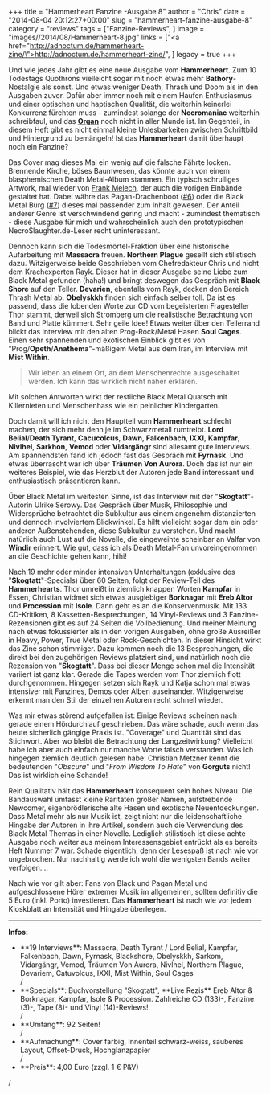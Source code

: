 +++
title = "Hammerheart Fanzine -Ausgabe 8"
author = "Chris"
date = "2014-08-04 20:12:27+00:00"
slug = "hammerheart-fanzine-ausgabe-8"
category = "reviews"
tags = ["Fanzine-Reviews", ]
image = "images//2014/08/Hammerheart-8.jpg"
links = ["<a href=\"http://adnoctum.de/hammerheart-zine/\">http://adnoctum.de/hammerheart-zine/</a>", ]
legacy = true
+++

Und wie jedes Jahr gibt es eine neue Ausgabe vom **Hammerheart**. Zum 10 Todestags Quothrons vielleicht sogar mit noch etwas mehr **Bathory**-Nostalgie als sonst. Und etwas weniger Death, Thrash und Doom als in den Ausgaben zuvor. Dafür aber immer noch mit einem Haufen Enthusiasmus und einer optischen und haptischen Qualität, die weiterhin keinerlei Konkurrenz fürchten muss  - zumindest solange der **Necromaniac** weiterhin schreibfaul, und das <a href="https://www.facebook.com/OrganZine">**Organ**</a> noch nicht in aller Munde ist. Im Gegenteil, in diesem Heft gibt es nicht einmal kleine Unlesbarkeiten zwischen Schriftbild und Hintergrund zu bemängeln! Ist das **Hammerheart** damit überhaupt noch ein Fanzine?

Das Cover mag dieses Mal ein wenig auf die falsche Fährte locken. Brennende Kirche, böses Baumwesen, das könnte auch von einem blasphemischen Death Metal-Album stammen. Ein typisch schrulliges Artwork, mal wieder von <a href="http://melech.de/">Frank Melech</a>, der auch die vorigen Einbände gestaltet hat. Dabei währe das Pagan-Drachenboot (<a href="http://necroslaughter.de/2012/11/hammerheart-fazine-6/" title="Hammerheart Fanzine #6">#6</a>) oder die Black Metal Burg (<a href="http://necroslaughter.de/2013/08/hammerheart-fanzine-ausgabe-7/" title="Hammerheart Fanzine – Ausgabe 7">#7</a>) dieses mal passender zum Inhalt gewesen. Der Anteil anderer Genre ist verschwindend gering und macht - zumindest thematisch - diese Ausgabe für mich und wahrscheinlich auch den prototypischen NecroSlaughter.de-Leser recht uninteressant.

Dennoch kann sich die Todesmörtel-Fraktion über eine historische Aufarbeitung mit **Massacra** freuen. **Northern Plague** gesellt sich stilistisch dazu. Witzigerweise beide Geschrieben vom Chefredakteur Chris und nicht dem Krachexperten Rayk. Dieser hat in dieser Ausgabe seine Liebe zum Black Metal gefunden (haha!) und bringt deswegen das Gespräch mit **Black Shore** auf den Teller.
**Devarien**, ebenfalls vom Rayk, decken den Bereich Thrash Metal ab. **Obelyskkh** finden sich einfach selber toll. Da ist es passend, dass die lobenden Worte zur CD vom begeisterten Fragesteller Thor stammt, derweil sich Stromberg um die realistische Betrachtung von Band und Platte kümmert. Sehr geile Idee! Etwas weiter über den Tellerrand blickt das Interview mit den alten Prog-Rock/Metal Hasen **Soul Cages**. Einen sehr spannenden und exotischen Einblick gibt es von "Prog/**Opeth**/**Anathema**"-mäßigem Metal aus dem Iran, im Interview mit **Mist Within**.

<blockquote>Wir leben an einem Ort, an dem Menschenrechte ausgeschaltet werden. Ich kann das wirklich nicht näher erklären.</blockquote>

Mit solchen Antworten wirkt der restliche Black Metal Quatsch mit Killernieten und Menschenhass wie ein peinlicher Kindergarten.

Doch damit will ich nicht den Hauptteil vom **Hammerheart** schlecht machen, der sich mehr denn je im Schwarzmetall rumtreibt. **Lord Belial**/**Death Tyrant**, **Cacucolcus**, **Dawn**, **Falkenbach**, **IXXI**, **Kampfar**, **Nivlhel**, **Sarkhon**, **Vemod** oder **Vidargängr** sind allesamt gute Interviews. Am spannendsten fand ich jedoch fast das Gespräch mit **Fyrnask**. Und etwas überrascht war ich über **Träumen Von Aurora**. Doch das ist nur ein weiteres Beispiel, wie das Herzblut der Autoren jede Band interessant und enthusiastisch präsentieren kann.

Über Black Metal im weitesten Sinne, ist das Interview mit der "**Skogtatt**"-Autorin Ulrike Serowy. Das Gespräch über Musik, Philosophie und Widersprüche betrachtet die Subkultur aus einem angenehm distanzierten und dennoch involviertem Blickwinkel. Es hilft vielleicht sogar dem ein oder anderen Außenstehenden, diese Subkultur zu verstehen. Und macht natürlich auch Lust auf die Novelle, die eingeweihte scheinbar an Valfar von **Windir** erinnert. Wie gut, dass ich als Death Metal-Fan unvoreingenommen an die Geschichte gehen kann, hihi!

Nach 19 mehr oder minder intensiven Unterhaltungen (exklusive des "**Skogtatt**"-Specials) über 60 Seiten, folgt der Review-Teil des **Hammerhearts**. Thor umreißt in ziemlich knappen Worten **Kampfar** in Essen, Christian widmet sich etwas ausgiebiger **Borknagar** mit **Ereb Altor** und **Procession** mit **Isole**. Dann geht es an die Konservenmusik. Mit 133 CD-Kritiken, 8 Kassetten-Besprechungen, 14 Vinyl-Reviews und 3 Fanzine-Rezensionen gibt es auf 24 Seiten die Vollbedienung. Und meiner Meinung nach etwas fokussierter als in den vorigen Ausgaben, ohne große Ausreißer in Heavy, Power, True Metal oder Rock-Geschichten. In dieser Hinsicht wirkt das Zine schon stimmiger. Dazu kommen noch die  13 Besprechungen, die direkt bei den zugehörigen Reviews platziert sind, und natürlich noch die Rezension von "**Skogtatt**". Dass bei dieser Menge schon mal die Intensität variiert ist ganz klar. Gerade die Tapes werden vom Thor ziemlich flott durchgenommen. Hingegen setzen sich Rayk und Katja schon mal etwas intensiver mit Fanzines, Demos oder Alben auseinander. Witzigerweise erkennt man den Stil der einzelnen Autoren recht schnell wieder.

Was mir etwas störend aufgefallen ist: Einige Reviews scheinen nach gerade einem Hördurchlauf geschrieben. Das wäre schade, auch wenn das heute sicherlich gängige Praxis ist. "Coverage" und Quantität sind das Stichwort. Aber wo bleibt die Betrachtung der Langzeitwirkung? Vielleicht habe ich aber auch einfach nur manche Worte falsch verstanden. Was ich hingegen ziemlich deutlich gelesen habe: Christian Metzner kennt die bedeutenden "_Obscura_" und "_From Wisdom To Hate_" von **Gorguts** nicht! Das ist wirklich eine Schande!

Rein Qualitativ hält das **Hammerheart** konsequent sein hohes Niveau. Die Bandauswahl umfasst kleine Raritäten größer Namen, aufstrebende Newcomer, eigenbrödlerische alte Hasen und exotische Neuentdeckungen. Dass Metal mehr als nur Musik ist, zeigt nicht nur die leidenschaftliche Hingabe der Autoren in ihre Artikel, sondern auch die Verwendung des Black Metal Themas in einer Novelle. Lediglich stilistisch ist diese achte Ausgabe noch weiter aus meinem Interessensgebiet entrückt als es bereits Heft Nummer 7 war. Schade eigentlich, denn der Lesespaß ist nach wie vor ungebrochen. Nur nachhaltig werde ich wohl die wenigsten Bands weiter verfolgen….

Nach wie vor gilt aber: Fans von Black und Pagan Metal und aufgeschlossene Hörer extremer Musik im allgemeinen, sollten definitiv die 5 Euro (inkl. Porto) investieren. Das **Hammerheart** ist nach wie vor jedem Kioskblatt an Intensität und Hingabe überlegen.



---
**Infos:**
<ul><li>**19 Interviews**: Massacra, Death Tyrant / Lord Belial, Kampfar, Falkenbach, Dawn, Fyrnask, Blackshore, Obelyskkh, Sarkom, Vidargängr, Vemod, Träumen Von Aurora, Nivlhel, Northern Plague, Devariem, Catuvolcus, IXXI, Mist Within, Soul Cages</li> / 
<li>**Specials**: Buchvorstellung "Skogtatt", **Live Rezis** Ereb Altor &amp; Borknagar, Kampfar, Isole &amp; Procession. Zahlreiche CD (133)-, Fanzine (3)-, Tape (8)- und Vinyl (14)-Reviews! </li> / 
<li>**Umfang**: 92 Seiten!</li> / 
<li>**Aufmachung**: Cover farbig, Innenteil schwarz-weiss, sauberes Layout, Offset-Druck, Hochglanzpapier</li> / 
<li>**Preis**: 4,00 Euro (zzgl. 1 € P&amp;V)</li></ul> / 
